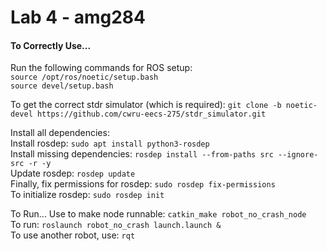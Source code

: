 # Lab 4 - amg284
#### To Correctly Use... 
Run the following commands for ROS setup:  
`source /opt/ros/noetic/setup.bash`  
`source devel/setup.bash`  
 
To get the correct stdr simulator (which is required): `git clone -b noetic-devel https://github.com/cwru-eecs-275/stdr_simulator.git`    
  
Install all dependencies:   
Install rosdep: `sudo apt install python3-rosdep`    
Install missing dependencies: `rosdep install --from-paths src --ignore-src -r -y`    
Update rosdep: `rosdep update`    
Finally, fix permissions for rosdep: `sudo rosdep fix-permissions`    
To initialize rosdep: `sudo rosdep init`     

To Run...
Use to make node runnable: `catkin_make robot_no_crash_node`    
To run: `roslaunch robot_no_crash launch.launch &`    
To use another robot, use: `rqt`    
